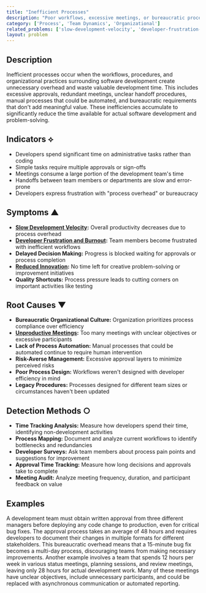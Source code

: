 ```yaml
---
title: "Inefficient Processes"
description: "Poor workflows, excessive meetings, or bureaucratic procedures waste development time and reduce team productivity."
category: ['Process', 'Team Dynamics', 'Organizational']
related_problems: ['slow-development-velocity', 'developer-frustration-and-burnout', 'unproductive-meetings']
layout: problem
---
```


## Description

Inefficient processes occur when the workflows, procedures, and organizational practices surrounding software development create unnecessary overhead and waste valuable development time. This includes excessive approvals, redundant meetings, unclear handoff procedures, manual processes that could be automated, and bureaucratic requirements that don't add meaningful value. These inefficiencies accumulate to significantly reduce the time available for actual software development and problem-solving.

## Indicators ⟡

- Developers spend significant time on administrative tasks rather than coding
- Simple tasks require multiple approvals or sign-offs
- Meetings consume a large portion of the development team's time
- Handoffs between team members or departments are slow and error-prone
- Developers express frustration with "process overhead" or bureaucracy

## Symptoms ▲

- **[Slow Development Velocity](slow-development-velocity.md):** Overall productivity decreases due to process overhead
- **[Developer Frustration and Burnout](developer-frustration-and-burnout.md):** Team members become frustrated with inefficient workflows
- **Delayed Decision Making:** Progress is blocked waiting for approvals or process completion
- **[Reduced Innovation](reduced-innovation.md):** No time left for creative problem-solving or improvement initiatives
- **Quality Shortcuts:** Process pressure leads to cutting corners on important activities like testing

## Root Causes ▼

- **Bureaucratic Organizational Culture:** Organization prioritizes process compliance over efficiency
- **[Unproductive Meetings](unproductive-meetings.md):** Too many meetings with unclear objectives or excessive participants
- **Lack of Process Automation:** Manual processes that could be automated continue to require human intervention
- **Risk-Averse Management:** Excessive approval layers to minimize perceived risks
- **Poor Process Design:** Workflows weren't designed with developer efficiency in mind
- **Legacy Procedures:** Processes designed for different team sizes or circumstances haven't been updated

## Detection Methods ○

- **Time Tracking Analysis:** Measure how developers spend their time, identifying non-development activities
- **Process Mapping:** Document and analyze current workflows to identify bottlenecks and redundancies
- **Developer Surveys:** Ask team members about process pain points and suggestions for improvement
- **Approval Time Tracking:** Measure how long decisions and approvals take to complete
- **Meeting Audit:** Analyze meeting frequency, duration, and participant feedback on value

## Examples

A development team must obtain written approval from three different managers before deploying any code change to production, even for critical bug fixes. The approval process takes an average of 48 hours and requires developers to document their changes in multiple formats for different stakeholders. This bureaucratic overhead means that a 15-minute bug fix becomes a multi-day process, discouraging teams from making necessary improvements. Another example involves a team that spends 12 hours per week in various status meetings, planning sessions, and review meetings, leaving only 28 hours for actual development work. Many of these meetings have unclear objectives, include unnecessary participants, and could be replaced with asynchronous communication or automated reporting.